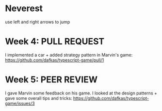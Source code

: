 # Neverest
use left and right arrows to jump

# Week 4: PULL REQUEST

I implemented a car + added strategy pattern in Marvin's game: https://github.com/dafkas/typescript-game/pull/1

# Week 5: PEER REVIEW

I gave Marvin some feedback on his game. I looked at the design patterns + gave some overall tips and tricks: https://github.com/dafkas/typescript-game/issues/3